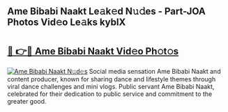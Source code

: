 ## Ame Bibabi Naakt Le𝚊k𝚎d N𝚞𝚍es - Part-JOA Photos Vid𝚎o Le𝚊ks kyblX

# <h2><a href="http://fb92am.evod.top/?m=Ame+Bibabi+Naakt">🔗 👉🔴 Ame Bibabi Naakt Vid𝚎o Ph𝚘t𝚘s</a></h2>

[![Ame Bibabi Naakt N𝚞d𝚎s](https://i.imgur.com/8V9OHl7.gif)](http://fb92am.evod.top/?m=Ame+Bibabi+Naakt)
Social media sensation Ame Bibabi Naakt and content producer, known for sharing dance and lifestyle themes through viral dance challenges and mini vlogs. Public servant Ame Bibabi Naakt, celebrated for their dedication to public service and commitment to the greater good. 
